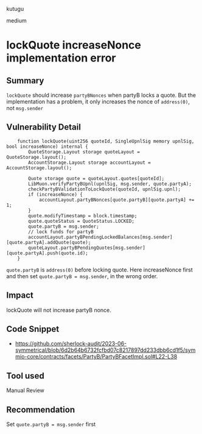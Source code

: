 kutugu

medium

# lockQuote increaseNonce implementation error

## Summary

`lockQuote` should increase `partyBNonces` when partyB locks a quote.
But the implementation has a problem, it only increases the nonce of `address(0)`, not `msg.sender`

## Vulnerability Detail

```solidity
    function lockQuote(uint256 quoteId, SingleUpnlSig memory upnlSig, bool increaseNonce) internal {
        QuoteStorage.Layout storage quoteLayout = QuoteStorage.layout();
        AccountStorage.Layout storage accountLayout = AccountStorage.layout();

        Quote storage quote = quoteLayout.quotes[quoteId];
        LibMuon.verifyPartyBUpnl(upnlSig, msg.sender, quote.partyA);
        checkPartyBValidationToLockQuote(quoteId, upnlSig.upnl);
        if (increaseNonce) {
            accountLayout.partyBNonces[quote.partyB][quote.partyA] += 1;
        }
        quote.modifyTimestamp = block.timestamp;
        quote.quoteStatus = QuoteStatus.LOCKED;
        quote.partyB = msg.sender;
        // lock funds for partyB
        accountLayout.partyBPendingLockedBalances[msg.sender][quote.partyA].addQuote(quote);
        quoteLayout.partyBPendingQuotes[msg.sender][quote.partyA].push(quote.id);
    }
```

`quote.partyB`  is `address(0)` before locking quote. Here increaseNonce first and then set `quote.partyB = msg.sender`, in the wrong order.

## Impact

lockQuote will not increase partyB nonce.

## Code Snippet

- https://github.com/sherlock-audit/2023-06-symmetrical/blob/6d2b64b6732fcfbd07c8217897dd233dbb6cd1f5/symmio-core/contracts/facets/PartyB/PartyBFacetImpl.sol#L22-L38

## Tool used

Manual Review

## Recommendation

Set `quote.partyB = msg.sender` first
